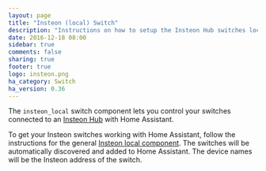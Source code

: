 ```yaml
---
layout: page
title: "Insteon (local) Switch"
description: "Instructions on how to setup the Insteon Hub switches locally within Home Assistant."
date: 2016-12-18 08:00
sidebar: true
comments: false
sharing: true
footer: true
logo: insteon.png
ha_category: Switch
ha_version: 0.36
---
```


The `insteon_local` switch component lets you control your switches connected to an [Insteon Hub](http://www.insteon.com/insteon-hub/) with Home Assistant.

To get your Insteon switches working with Home Assistant, follow the instructions for the general [Insteon local component](/components/insteon_local/). The switches will be automatically discovered and added to Home Assistant. The device names will be the Insteon address of the switch.
